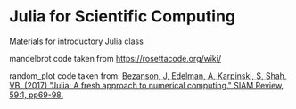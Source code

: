 # Julia for Scientific Computing
Materials for introductory Julia class

mandelbrot code taken from https://rosettacode.org/wiki/

random_plot code taken from: [Bezanson, J, Edelman, A, Karpinski, S, Shah, VB. (2017) "Julia: A fresh approach to numerical computing." SIAM Review, 59:1, pp69-98.](https://julialang.org/assets/research/julia-fresh-approach-BEKS.pdf) 
